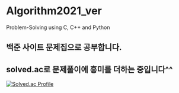 # Algorithm2021_ver
 Problem-Solving using C, C++ and Python 
 
## 백준 사이트 문제집으로 공부합니다.

## solved.ac로 문제풀이에 흥미를 더하는 중입니다^^

[![Solved.ac Profile](http://mazassumnida.wtf/api/v2/generate_badge?boj=ojj1123)](https://solved.ac/ojj1123/)
